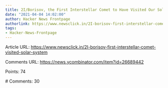 ```yaml
---
title: 2I/Borisov, the First Interstellar Comet to Have Visited Our Solar System
date: "2021-04-04 14:02:00"
author: Hacker News Frontpage
authorlink: https://www.newsclick.in/2I-borisov-first-interstellar-comet-visited-solar-system
tags:
- Hacker-News-Frontpage
---
```


<p>Article URL: <a href="https://www.newsclick.in/2I-borisov-first-interstellar-comet-visited-solar-system">https://www.newsclick.in/2I-borisov-first-interstellar-comet-visited-solar-system</a></p>
<p>Comments URL: <a href="https://news.ycombinator.com/item?id=26689442">https://news.ycombinator.com/item?id=26689442</a></p>
<p>Points: 74</p>
<p># Comments: 30</p>
